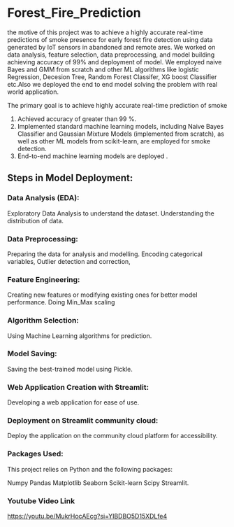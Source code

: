# Forest_Fire_Prediction

the motive of this project was to achieve a highly accurate real-time predictions of smoke presence for early forest fire detection using data generated by IoT sensors in abandoned and remote ares. We worked on data analysis, feature selection, data preprocessing, and model building achieving accuracy of 99% and deployment of model. We employed naive Bayes and GMM from scratch and other ML algorithms like logistic Regression, Decesion Tree, Random Forest Classifer, XG boost Classifier  etc.Also we deployed the end to end model solving the problem with real world application.

The primary goal is to achieve highly accurate real-time prediction of smoke
1. Achieved accuracy of greater than 99 %.
2. Implemented standard machine learning models, including Naive Bayes Classifier and Gaussian Mixture Models (implemented from scratch), as well as other ML models from scikit-learn, are employed for smoke detection.
3. End-to-end machine learning models are deployed .

## Steps in Model Deployment:

### Data Analysis (EDA): 
Exploratory Data Analysis to understand the dataset. Understanding the distribution of data.

### Data Preprocessing: 
Preparing the data for analysis and modelling. Encoding categorical variables, Outlier detection and correction,

### Feature Engineering: 
Creating new features or modifying existing ones for better model performance. Doing Min_Max scaling

### Algorithm Selection: 
Using Machine Learning algorithms for prediction.

### Model Saving: 
Saving the best-trained model using Pickle.

### Web Application Creation with Streamlit: 
Developing a web application for ease of use.

### Deployment on Streamlit community cloud: 
Deploy the application on the community cloud platform for accessibility.

### Packages Used:
This project relies on Python and the following packages:

Numpy Pandas Matplotlib Seaborn Scikit-learn Scipy Streamlit.

### Youtube Video Link
https://youtu.be/MukrHocAEcg?si=YIBDBO5D15XDLfe4
